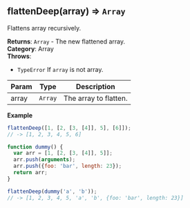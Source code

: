 <a name="flattenDeep"></a>

## flattenDeep(array) ⇒ <code>Array</code>
Flattens array recursively.

**Returns**: <code>Array</code> - The new flattened array.  
**Category**: Array  
**Throws**:

- <code>TypeError</code> If `array` is not array.


| Param | Type | Description |
| --- | --- | --- |
| array | <code>Array</code> | The array to flatten. |

**Example**  
```js
flattenDeep([1, [2, [3, [4]], 5], [6]]);
// -> [1, 2, 3, 4, 5, 6]

function dummy() {
  var arr = [1, [2, [3, [4]], 5]];
  arr.push(arguments);
  arr.push({foo: 'bar', length: 23});
  return arr;
}

flattenDeep(dummy('a', 'b'));
// -> [1, 2, 3, 4, 5, 'a', 'b', {foo: 'bar', length: 23}]
```
